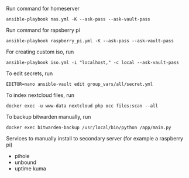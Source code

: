 Run command for homeserver
```
ansible-playbook nas.yml -K --ask-pass --ask-vault-pass
```

Run command  for rapsberry pi
```
ansible-playbook raspberry_pi.yml -K --ask-pass --ask-vault-pass
```

For creating custom iso, run 
```
ansible-playbook iso.yml -i "localhost," -c local --ask-vault-pass
```

To edit secrets, run
```
EDITOR=nano ansible-vault edit group_vars/all/secret.yml
```

To index nextcloud files, run 
```
docker exec -u www-data nextcloud php occ files:scan --all
```

To backup bitwarden manually, run
```
docker exec bitwarden-backup /usr/local/bin/python /app/main.py
```

Services to manually install to secondary server (for example a raspberry pi)

- pihole
- unbound
- uptime kuma
